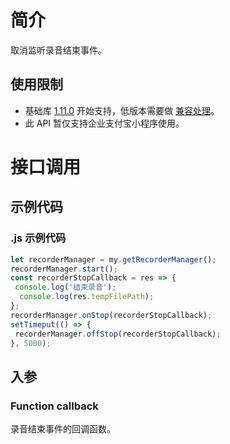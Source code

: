 # 简介
取消监听录音结束事件。

## 使用限制

- 基础库 [1.11.0](https://opendocs.alipay.com/mini/framework/lib) 开始支持，低版本需要做 [兼容处理](https://docs.alipay.com/mini/framework/compatibility)。
- 此 API 暂仅支持企业支付宝小程序使用。

# 接口调用

## 示例代码

### .js 示例代码
```javascript
let recorderManager = my.getRecorderManager();
recorderManager.start();
const recorderStopCallback = res => {
 console.log('结束录音');
  console.log(res.tempFilePath);
};
recorderManager.onStop(recorderStopCallback);
setTimeput(() => {
 recorderManager.offStop(recorderStopCallback);
}, 5000);
```

## 入参

### Function callback
录音结束事件的回调函数。
